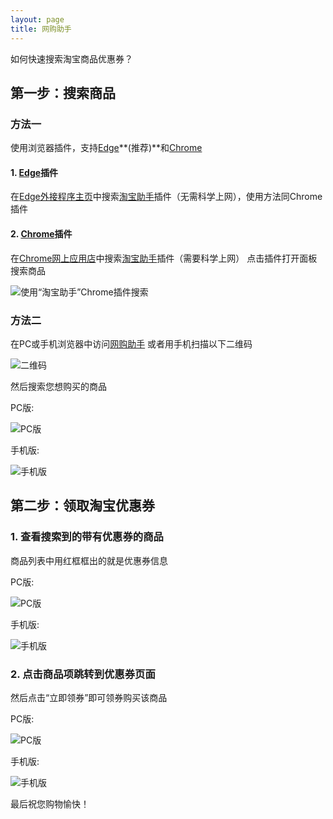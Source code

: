 ```yaml
---
layout: page
title: 网购助手
---
```

如何快速搜索淘宝商品优惠券？

## 第一步：搜索商品
### 方法一
使用浏览器插件，支持[Edge](https://www.microsoft.com/zh-cn/edge)**(推荐)**和[Chrome](https://www.google.cn/chrome/)

#### 1. [Edge](https://www.microsoft.com/zh-cn/edge)插件
在[Edge外接程序主页](https://microsoftedge.microsoft.com/addons/Microsoft-Edge-Extensions-Home?hl=zh-CN)中搜索[淘宝助手](https://microsoftedge.microsoft.com/addons/detail/acjfknjielnapamlkdhmahpipkehpepn?hl=zh-CN)插件（无需科学上网），使用方法同Chrome插件

#### 2. [Chrome](https://www.google.cn/chrome/)插件
在[Chrome网上应用店](https://chrome.google.com/webstore)中搜索[淘宝助手](https://chrome.google.com/webstore/detail/淘宝助手/dmbbmaaonmjlmomcbcpeohnkbcgcefam)插件（需要科学上网）
点击插件打开面板搜索商品

![使用“淘宝助手”Chrome插件搜索](https://note.youdao.com/yws/api/personal/file/7BB6F062873C491E8E34F1503C05BE86?method=download&shareKey=646764c63655e4584f79383ed482309f)

### 方法二
在PC或手机浏览器中访问[网购助手](https://goofy-babbage-5517c1.netlify.app/)
或者用手机扫描以下二维码

![二维码](https://note.youdao.com/yws/api/personal/file/CECCC1ABAF8F4D9E9E86848479848629?method=download&shareKey=646764c63655e4584f79383ed482309f)

然后搜索您想购买的商品

PC版:

![PC版](https://note.youdao.com/yws/api/personal/file/F46300C6F4D349CD8FBF7DB6303BF7C1?method=download&shareKey=646764c63655e4584f79383ed482309f)

手机版:

![手机版](https://note.youdao.com/yws/api/personal/file/CCFC2EAA86364B8EB2432A792E5563B3?method=download&shareKey=646764c63655e4584f79383ed482309f)

## 第二步：领取淘宝优惠券
### 1. 查看搜索到的带有优惠券的商品
商品列表中用红框框出的就是优惠券信息

PC版:

![PC版](https://note.youdao.com/yws/api/personal/file/9EE0CA8B60FA41E5A701692DBD8F9CF8?method=download&shareKey=646764c63655e4584f79383ed482309f)

手机版:

![手机版](https://note.youdao.com/yws/api/personal/file/769343C5599641EDA621E5D45D34F335?method=download&shareKey=646764c63655e4584f79383ed482309f)

### 2. 点击商品项跳转到优惠券页面
然后点击“立即领券”即可领券购买该商品

PC版:

![PC版](https://note.youdao.com/yws/api/personal/file/19A518BB8AFD476A95FE83B6ED14DCF9?method=download&shareKey=646764c63655e4584f79383ed482309f)

手机版:

![手机版](https://note.youdao.com/yws/api/personal/file/113A6BCEB12442C3A84DA0DDE85FC000?method=download&shareKey=646764c63655e4584f79383ed482309f)

最后祝您购物愉快！

